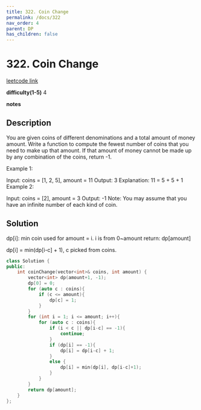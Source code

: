 ```yaml
---
title: 322. Coin Change
permalink: /docs/322
nav_order: 4
parent: DP
has_children: false
---
```

# 322. Coin Change
[leetcode link](https://leetcode.com/problems/coin-change/)

**difficulty(1-5)** 
4

**notes**   


## Description

You are given coins of different denominations and a total amount of money amount. Write a function to compute the fewest number of coins that you need to make up that amount. If that amount of money cannot be made up by any combination of the coins, return -1.

Example 1:

Input: coins = [1, 2, 5], amount = 11
Output: 3 
Explanation: 11 = 5 + 5 + 1
Example 2:

Input: coins = [2], amount = 3
Output: -1
Note:
You may assume that you have an infinite number of each kind of coin.

## Solution
dp[i]: min coin used for amount = i. i is from 0~amount
return: dp[amount]

dp[i] = min(dp[i-c] + 1), c picked from coins.

```c++
class Solution {
public:
    int coinChange(vector<int>& coins, int amount) {
        vector<int> dp(amount+1, -1);
        dp[0] = 0;
        for (auto c : coins){
            if (c <= amount){
                dp[c] = 1; 
            }
        }
        for (int i = 1; i <= amount; i++){
            for (auto c : coins){
                if (i < c || dp[i-c] == -1){
                    continue;
                }
                if (dp[i] == -1){
                    dp[i] = dp[i-c] + 1;
                }
                else {
                    dp[i] = min(dp[i], dp[i-c]+1);
                }
            }
        }
        return dp[amount];        
    }
};
```

<!-- 
Default label
{: .label }

Blue label
{: .label .label-blue }

Stable
{: .label .label-green }

New release
{: .label .label-purple }

Coming soon
{: .label .label-yellow }

Deprecated
{: .label .label-red } -->
